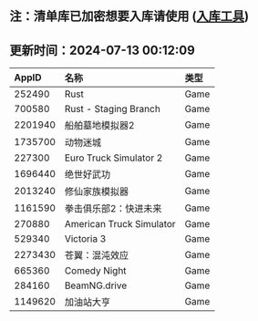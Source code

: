 ## 注：清单库已加密想要入库请使用 ([入库工具](https://github.com/BlankTMing/ManifestAutoUpdate/releases))

## 更新时间：2024-07-13 00:12:09
| AppID | 名称 | 类型  |
| :-------------------- | :----------------------------- | :----------- |
| 252490 | Rust| Game |
| 700580 | Rust - Staging Branch| Game |
| 2201940 | 船舶墓地模拟器2| Game |
| 1735700 | 动物迷城| Game |
| 227300 | Euro Truck Simulator 2| Game |
| 1696440 | 绝世好武功| Game |
| 2013240 | 修仙家族模拟器| Game |
| 1161590 | 拳击俱乐部2：快进未来| Game |
| 270880 | American Truck Simulator| Game |
| 529340 | Victoria 3| Game |
| 2273430 | 苍翼：混沌效应| Game |
| 665360 | Comedy Night| Game |
| 284160 | BeamNG.drive| Game |
| 1149620 | 加油站大亨| Game |
